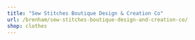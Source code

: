 ```yaml
---
title: "Sew Stitches Boutique Design & Creation Co"
url: /brenham/sew-stitches-boutique-design-and-creation-co/
shop: clothes
---
```


